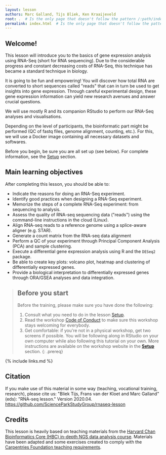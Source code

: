 ```yaml
---
layout: lesson
authors: Marc Galland, Tijs Bliek, Ken Kraaijeveld
root: .  # Is the only page that doesn't follow the pattern /:path/index.html
permalink: index.html  # Is the only page that doesn't follow the pattern /:path/index.html
---
```


## Welcome!

This lesson will introduce you to the basics of gene expression analysis using RNA-Seq (short for RNA sequencing). Due to the considerable progress and constant decreasing costs of RNA-Seq, this technique has became a standard technique in biology. 

It is going to be fun and empowering! You will discover how total RNA are converted to short sequences called "reads" that can in turn be used to get insights into gene expression. Through careful experimental design, these gene expression information can yield new research avenues and answer crucial questions. 

We will use mostly R and its companion RStudio to perform our RNA-Seq analyses and visualisations. 

Depending on the level of participants, the bioinformatic part might be performed (QC of fastq files, genome alignment, counting, etc.). For this, we will use a Docker image containing all necessary datasets and softwares. 

Before you begin, be sure you are all set up (see below). For complete information, see the [Setup](/setup.html) section. 


## Main learning objectives
After completing this lesson, you should be able to:
- Indicate the reasons for doing an RNA-Seq experiment. 
- Identify good practices when designing a RNA-Seq experiment.
- Memorize the steps of a complete RNA-Seq experiment: from sequencing to analysis.
- Assess the quality of RNA-seq sequencing data ("reads") using the command-line instructions in the cloud (Linux).
- Align RNA-seq reads to a reference genome using a splice-aware aligner (e.g. STAR).
- Generate a count matrix from the RNA-seq data alignment  
- Perform a QC of your experiment through Principal Component Analysis (PCA) and sample clustering. 
- Execute a differential gene expression analysis using R and the `DESeq2` package.  
- Be able to create key plots: volcano plot, heatmap and clustering of differentially expressed genes.  
- Provide a biological interpretation to differentially expressed genes through ORA/GSEA analyses and data integration.

> ## Before you start
>
> Before the training, please make sure you have done the following: 
>
> 1. Consult what you need to do in the lesson [Setup](https://scienceparkstudygroup.github.io/rna-seq-lesson/setup.html).
> 2. Read the workshop [Code of Conduct](https://docs.carpentries.org/topic_folders/policies/code-of-conduct.html) to make sure this workshop stays welcoming for everybody.
> 3. Get comfortable: if you're not in a physical workshop, get two screens if possible. You will be following along in RStudio on your own computer while also following this tutorial on your own.
> More instructions are available on the workshop website in the [**Setup**](/setup.html) section.
{: .prereq}

{% include links.md %}

## Citation
If you make use of this material in some way (teaching, vocational training, research), please cite us:
"Bliek Tijs, Frans van der Kloet and Marc Galland" (eds): "RNA-seq lesson."  Version 2020.04.
https://github.com/ScienceParkStudyGroup/rnaseq-lesson

## Credits
This lesson is heavily based on teaching materials from the [Harvard Chan Bioinformatics Core (HBC) in-depth NGS data analysis course](https://hbctraining.github.io/In-depth-NGS-Data-Analysis-Course/). Materials have been adapted and some exercises created to comply with the [Carpentries Foundation teaching requirements](https://carpentries.github.io/instructor-training/).




